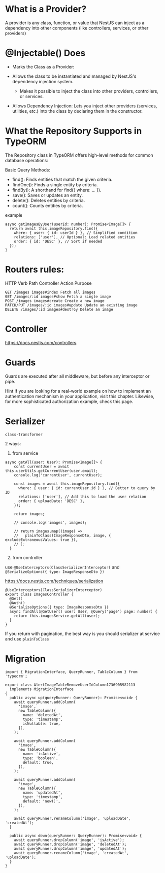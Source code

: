 # What is a Provider?

A provider is any class, function, or value that NestJS can inject as a dependency into other components (like controllers, services, or other providers)

# @Injectable() Does

- Marks the Class as a Provider:

- Allows the class to be instantiated and managed by NestJS's dependency injection system.
  - Makes it possible to inject the class into other providers, controllers, or services.
- Allows Dependency Injection:
  Lets you inject other providers (services, utilities, etc.) into the class by declaring them in the constructor.

# What the Repository Supports in TypeORM

The Repository class in TypeORM offers high-level methods for common database operations:

Basic Query Methods:

- find(): Finds entities that match the given criteria.
- findOne(): Finds a single entity by criteria.
- findBy(): A shorthand for find({ where: ... }).
- save(): Saves or updates an entity.
- delete(): Deletes entities by criteria.
- count(): Counts entities by criteria.

example

```
async getImagesByUser(userId: number): Promise<Image[]> {
  return await this.imageRepository.find({
    where: { user: { id: userId } }, // Simplified condition
    relations: ['user'], // Optional: Load related entities
    order: { id: 'DESC' }, // Sort if needed
  });
}
```

# Routers rules:

HTTP Verb Path Controller Action Purpose

```
GET /images images#index Fetch all images
GET /images/:id images#show Fetch a single image
POST /images images#create Create a new image
PATCH/PUT /images/:id images#update Update an existing image
DELETE /images/:id images#destroy Delete an image
```

# Controller

https://docs.nestjs.com/controllers

# Guards

Guards are executed after all middleware, but before any interceptor or pipe.

Hint
If you are looking for a real-world example on how to implement an authentication mechanism in your application, visit this chapter. Likewise, for more sophisticated authorization example, check this page.

# Serializer

`class-transformer`

2 ways:

1. from service

```
async getAll(user: User): Promise<Image[]> {
    const currentUser = await this.userUtils.getCurrentUser(user.email);
    console.log('currentUser', currentUser);

    const images = await this.imageRepository.find({
      where: { user: { id: currentUser.id } }, // Better to query by ID
      relations: ['user'], // Add this to load the user relation
      order: { uploadDate: 'DESC' },
    });

    return images;

    // console.log('images', images);

    // return images.map((image) =>
    //   plainToClass(ImageResponseDto, image, { excludeExtraneousValues: true }),
    // );
  }
```

2. from controller

use `@UseInterceptors(ClassSerializerInterceptor)` and `@SerializeOptions({ type: ImageResponseDto })`

https://docs.nestjs.com/techniques/serialization

```
@UseInterceptors(ClassSerializerInterceptor)
export class ImagesController {
  @Get()
  @Auth()
  @SerializeOptions({ type: ImageResponseDto })
  async findAll(@GetUser() user: User, @Query('page') page: number) {
    return this.imagesService.getAll(user);
  }
}
```

If you return with pagination, the best way is you should serializer at service and use `plainToClass`

# Migration

```
import { MigrationInterface, QueryRunner, TableColumn } from 'typeorm';

export class AlertImageTableRemoveUserIdColumn1736905982113
  implements MigrationInterface
{
  public async up(queryRunner: QueryRunner): Promise<void> {
    await queryRunner.addColumn(
      'image',
      new TableColumn({
        name: 'deletedAt',
        type: 'timestamp',
        isNullable: true,
      }),
    );

    await queryRunner.addColumn(
      'image',
      new TableColumn({
        name: 'isActive',
        type: 'boolean',
        default: true,
      }),
    );

    await queryRunner.addColumn(
      'image',
      new TableColumn({
        name: 'updatedAt',
        type: 'timestamp',
        default: 'now()',
      }),
    );

    await queryRunner.renameColumn('image', 'uploadDate', 'createdAt');
  }

  public async down(queryRunner: QueryRunner): Promise<void> {
    await queryRunner.dropColumn('image', 'isActive');
    await queryRunner.dropColumn('image', 'deletedAt');
    await queryRunner.dropColumn('image', 'updatedAt');
    await queryRunner.renameColumn('image', 'createdAt', 'uploadDate');
  }
}

```
